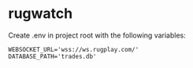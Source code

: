 # rugwatch

Create .env in project root with the following variables:
```
WEBSOCKET_URL='wss://ws.rugplay.com/'
DATABASE_PATH='trades.db'
```
